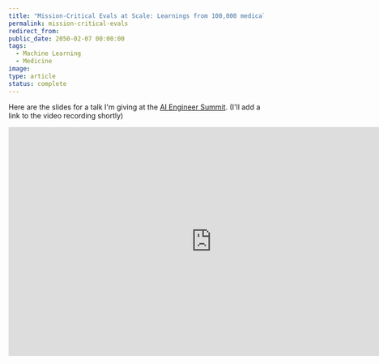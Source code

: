 ```yaml
---
title: "Mission-Critical Evals at Scale: Learnings from 100,000 medical decisions"
permalink: mission-critical-evals
redirect_from:
public_date: 2050-02-07 00:00:00
tags:
  - Machine Learning
  - Medicine
image:
type: article
status: complete
---
```


Here are the slides for a talk I'm giving at the [AI Engineer Summit](https://www.ai.engineer/summit/2025). (I'll add a link to the video recording shortly)

<iframe style="border: 1px solid rgba(0, 0, 0, 0.1);" width="800" height="450" src="https://embed.figma.com/slides/dFYpf9IlKNoaEO0VA8ZrhN/Mission-critical-evals-at-scale?node-id=5-178&embed-host=share" allowfullscreen></iframe>

